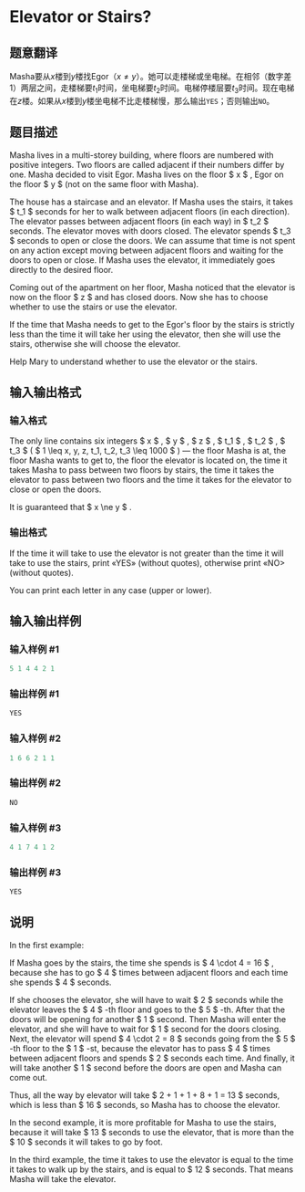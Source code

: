 # Elevator or Stairs?

## 题意翻译

Masha要从$x$楼到$y$楼找Egor（$x \neq y$）。她可以走楼梯或坐电梯。在相邻（数字差$1$）两层之间，走楼梯要$t_1$时间，坐电梯要$t_2$时间。电梯停楼层要$t_3$时间。现在电梯在$z$楼。如果从$x$楼到$y$楼坐电梯不比走楼梯慢，那么输出`YES`；否则输出`NO`。

## 题目描述

Masha lives in a multi-storey building, where floors are numbered with positive integers. Two floors are called adjacent if their numbers differ by one. Masha decided to visit Egor. Masha lives on the floor $ x $ , Egor on the floor $ y $ (not on the same floor with Masha).

The house has a staircase and an elevator. If Masha uses the stairs, it takes $ t_1 $ seconds for her to walk between adjacent floors (in each direction). The elevator passes between adjacent floors (in each way) in $ t_2 $ seconds. The elevator moves with doors closed. The elevator spends $ t_3 $ seconds to open or close the doors. We can assume that time is not spent on any action except moving between adjacent floors and waiting for the doors to open or close. If Masha uses the elevator, it immediately goes directly to the desired floor.

Coming out of the apartment on her floor, Masha noticed that the elevator is now on the floor $ z $ and has closed doors. Now she has to choose whether to use the stairs or use the elevator.

If the time that Masha needs to get to the Egor's floor by the stairs is strictly less than the time it will take her using the elevator, then she will use the stairs, otherwise she will choose the elevator.

Help Mary to understand whether to use the elevator or the stairs.

## 输入输出格式

### 输入格式

The only line contains six integers $ x $ , $ y $ , $ z $ , $ t_1 $ , $ t_2 $ , $ t_3 $ ( $ 1 \leq x, y, z, t_1, t_2, t_3 \leq 1000 $ ) — the floor Masha is at, the floor Masha wants to get to, the floor the elevator is located on, the time it takes Masha to pass between two floors by stairs, the time it takes the elevator to pass between two floors and the time it takes for the elevator to close or open the doors.

It is guaranteed that $ x \ne y $ .

### 输出格式

If the time it will take to use the elevator is not greater than the time it will take to use the stairs, print «YES» (without quotes), otherwise print «NO> (without quotes).

You can print each letter in any case (upper or lower).

## 输入输出样例

### 输入样例 #1

```cpp
5 1 4 4 2 1

```
### 输出样例 #1

```cpp
YES
```


### 输入样例 #2

```cpp
1 6 6 2 1 1

```
### 输出样例 #2

```cpp
NO
```


### 输入样例 #3

```cpp
4 1 7 4 1 2

```
### 输出样例 #3

```cpp
YES
```


## 说明

In the first example:

If Masha goes by the stairs, the time she spends is $ 4 \cdot 4 = 16 $ , because she has to go $ 4 $ times between adjacent floors and each time she spends $ 4 $ seconds.

If she chooses the elevator, she will have to wait $ 2 $ seconds while the elevator leaves the $ 4 $ -th floor and goes to the $ 5 $ -th. After that the doors will be opening for another $ 1 $ second. Then Masha will enter the elevator, and she will have to wait for $ 1 $ second for the doors closing. Next, the elevator will spend $ 4 \cdot 2 = 8 $ seconds going from the $ 5 $ -th floor to the $ 1 $ -st, because the elevator has to pass $ 4 $ times between adjacent floors and spends $ 2 $ seconds each time. And finally, it will take another $ 1 $ second before the doors are open and Masha can come out.

Thus, all the way by elevator will take $ 2 + 1 + 1 + 8 + 1 = 13 $ seconds, which is less than $ 16 $ seconds, so Masha has to choose the elevator.

In the second example, it is more profitable for Masha to use the stairs, because it will take $ 13 $ seconds to use the elevator, that is more than the $ 10 $ seconds it will takes to go by foot.

In the third example, the time it takes to use the elevator is equal to the time it takes to walk up by the stairs, and is equal to $ 12 $ seconds. That means Masha will take the elevator.

